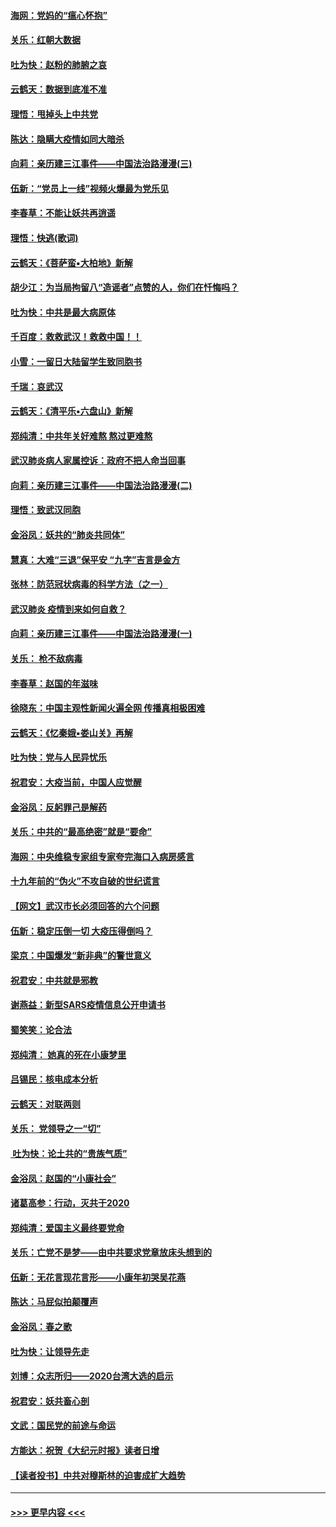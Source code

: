 #### [海网：党妈的“瘟心怀抱”](../pages/nsc993/n11840740.md?t=02040622) 
#### [关乐：红朝大数据](../pages/nsc993/n11840675.md?t=02040622) 
#### [吐为快：赵粉的肺腑之哀](../pages/nsc993/n11840618.md?t=02040622) 
#### [云鹤天：数据到底准不准](../pages/nsc993/n11840325.md?t=02040622) 
#### [理悟：甩掉头上中共党](../pages/nsc993/n11838826.md?t=02040622) 
#### [陈达：隐瞒大疫情如同大暗杀](../pages/nsc993/n11838771.md?t=02040622) 
#### [向莉：亲历建三江事件——中国法治路漫漫(三)](../pages/nsc993/n11831825.md?t=02040622) 
#### [伍新：“党员上一线”视频火爆最为党乐见](../pages/nsc993/n11838200.md?t=02040622) 
#### [李春草：不能让妖共再逍遥](../pages/nsc993/n11838102.md?t=02040622) 
#### [理悟：快逃(歌词)](../pages/nsc993/n11838083.md?t=02040622) 
#### [云鹤天：《菩萨蛮▪大柏地》新解](../pages/nsc993/n11838059.md?t=02040622) 
#### [胡少江：为当局拘留八“造谣者”点赞的人，你们在忏悔吗？](../pages/nsc993/n11836801.md?t=02040622) 
#### [吐为快：中共是最大病原体](../pages/nsc993/n11836748.md?t=02040622) 
#### [千百度：救救武汉！救救中国！！](../pages/nsc993/n11836145.md?t=02040622) 
#### [小雪：一留日大陆留学生致同胞书](../pages/nsc993/n11834624.md?t=02040622) 
#### [千瑞：哀武汉](../pages/nsc993/n11833647.md?t=02040622) 
#### [云鹤天：《清平乐▪六盘山》新解](../pages/nsc993/n11833611.md?t=02040622) 
#### [郑纯清：中共年关好难熬 熬过更难熬](../pages/nsc993/n11833489.md?t=02040622) 
#### [武汉肺炎病人家属控诉：政府不把人命当回事](../pages/nsc993/n11833205.md?t=02040622) 
#### [向莉：亲历建三江事件——中国法治路漫漫(二)](../pages/nsc993/n11829102.md?t=02040622) 
#### [理悟：致武汉同胞](../pages/nsc993/n11831522.md?t=02040622) 
#### [金浴凤：妖共的“肺炎共同体”](../pages/nsc993/n11829448.md?t=02040622) 
#### [慧真：大难“三退”保平安 “九字”吉言是金方](../pages/nsc993/n11829501.md?t=02040622) 
#### [张林：防范冠状病毒的科学方法（之一）](../pages/nsc993/n11828618.md?t=02040622) 
#### [武汉肺炎 疫情到来如何自救？](../pages/nsc993/n11827632.md?t=02040622) 
#### [向莉：亲历建三江事件——中国法治路漫漫(一)](../pages/nsc993/n11827190.md?t=02040622) 
#### [关乐： 枪不敌病毒](../pages/nsc993/n11826746.md?t=02040622) 
#### [李春草：赵国的年滋味](../pages/nsc993/n11826321.md?t=02040622) 
#### [徐晓东：中国主观性新闻火遍全网 传播真相极困难](../pages/nsc993/n11826508.md?t=02040622) 
#### [云鹤天：《忆秦娥▪娄山关》再解](../pages/nsc993/n11824682.md?t=02040622) 
#### [吐为快：党与人民异忧乐](../pages/nsc993/n11824660.md?t=02040622) 
#### [祝君安：大疫当前，中国人应觉醒](../pages/nsc993/n11821946.md?t=02040622) 
#### [金浴凤：反躬罪己是解药](../pages/nsc993/n11820280.md?t=02040622) 
#### [关乐：中共的“最高绝密”就是“要命”](../pages/nsc993/n11816946.md?t=02040622) 
#### [海网：中央维稳专家组专家夸完海口入病房感言](../pages/nsc993/n11815138.md?t=02040622) 
#### [十九年前的“伪火”不攻自破的世纪谎言](../pages/nsc993/n11813238.md?t=02040622) 
#### [【网文】武汉市长必须回答的六个问题](../pages/nsc993/n11813848.md?t=02040622) 
#### [伍新：稳定压倒一切 大疫压得倒吗？](../pages/nsc993/n11812634.md?t=02040622) 
#### [梁京：中国爆发“新非典”的警世意义](../pages/nsc993/n11812554.md?t=02040622) 
#### [祝君安：中共就是邪教](../pages/nsc993/n11812431.md?t=02040622) 
#### [谢燕益：新型SARS疫情信息公开申请书](../pages/nsc993/n11808840.md?t=02040622) 
#### [蜀笑笑：论合法](../pages/nsc993/n11808064.md?t=02040622) 
#### [郑纯清： 她真的死在小康梦里](../pages/nsc993/n11806623.md?t=02040622) 
#### [吕锡民：核电成本分析](../pages/nsc993/n11806284.md?t=02040622) 
#### [云鹤天：对联两则](../pages/nsc993/n11805957.md?t=02040622) 
#### [关乐： 党领导之一“切”](../pages/nsc993/n11804505.md?t=02040622) 
#### [ 吐为快：论土共的“贵族气质”](../pages/nsc993/n11804490.md?t=02040622) 
#### [金浴凤：赵国的“小康社会”](../pages/nsc993/n11804452.md?t=02040622) 
#### [诸葛高参：行动，灭共于2020](../pages/nsc993/n11804120.md?t=02040622) 
#### [郑纯清：爱国主义最终要党命](../pages/nsc993/n11802197.md?t=02040622) 
#### [关乐：亡党不是梦——由中共要求党章放床头想到的](../pages/nsc993/n11802156.md?t=02040622) 
#### [伍新：无花言现花言形——小康年初哭吴花燕](../pages/nsc993/n11800044.md?t=02040622) 
#### [陈达：马屁似拍颠覆声](../pages/nsc993/n11800010.md?t=02040622) 
#### [金浴凤：春之歌](../pages/nsc993/n11797687.md?t=02040622) 
#### [吐为快：让领导先走](../pages/nsc993/n11797512.md?t=02040622) 
#### [刘博：众志所归——2020台湾大选的启示](../pages/nsc993/n11796878.md?t=02040622) 
#### [祝君安：妖共畜心剖](../pages/nsc993/n11794273.md?t=02040622) 
#### [文武：国民党的前途与命运](../pages/nsc993/n11794198.md?t=02040622) 
#### [方能达：祝贺《大纪元时报》读者日增](../pages/nsc993/n11793807.md?t=02040622) 
#### [【读者投书】中共对穆斯林的迫害成扩大趋势](../pages/nsc993/n11791371.md?t=02040622) 

----
#### [ >>> 更早内容 <<< ](../indexes/nsc993-earlier.md)
